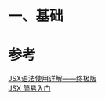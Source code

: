 # 一、基础


# 参考
[JSX语法使用详解——终极版](https://www.cnblogs.com/candlia/p/11920070.html)  
[JSX 简易入门](https://segmentfault.com/a/1190000010031963)